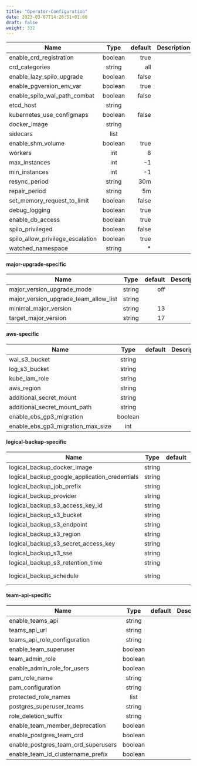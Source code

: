 ```yaml
---
title: "Operator-Configuration"
date: 2023-03-07T14:26:51+01:00
draft: false
weight: 332
---
```


| Name                             | Type    | default  | Description        |
| -------------------------------- |:-------:| --------:| ------------------:|
| enable_crd_registration          | boolean | true     |  |
| crd_categories                   | string  | all      |  |
| enable_lazy_spilo_upgrade        | boolean | false    |  |
| enable_pgversion_env_var         | boolean | true     |  |
| enable_spilo_wal_path_combat     | boolean | false    |  |
| etcd_host                        | string  |          |  |
| kubernetes_use_configmaps        | boolean | false    |  |
| docker_image                     | string  |          |  |
| sidecars                         | list    |          |  |
| enable_shm_volume                | boolean | true     |  |
| workers                          | int     | 8        |  |
| max_instances                    | int     | -1       |  |
| min_instances                    | int     | -1       |  |
| resync_period                    | string  | 30m      |  |
| repair_period                    | string  |  5m      |  |
| set_memory_request_to_limit      | boolean | false    |  |
| debug_logging                    | boolean | true     |  |
| enable_db_access                 | boolean | true     |  |
| spilo_privileged                 | boolean | false    |  |
| spilo_allow_privilege_escalation | boolean | true     |  |
| watched_namespace                | string  | *        |  |

#### major-upgrade-specific

| Name                                  | Type    | default  | Description        |
| ------------------------------------- |:-------:| --------:| ------------------:|
| major_version_upgrade_mode            | string  | off      |  |
| major_version_upgrade_team_allow_list | string  |          |  |
| minimal_major_version                 | string  | 13       |  |
| target_major_version                  | string  | 17       |  |

#### aws-specific

| Name                                  | Type    | default  | Description        |
| ------------------------------------- |:-------:| --------:| ------------------:|
| wal_s3_bucket                         | string  |          |  |
| log_s3_bucket                         | string  |          |  |
| kube_iam_role                         | string  |          |  |
| aws_region                            | string  |          |  |
| additional_secret_mount               | string  |          |  |
| additional_secret_mount_path          | string  |          |  |
| enable_ebs_gp3_migration              | boolean |          |  |
| enable_ebs_gp3_migration_max_size     | int     |          |  |

#### logical-backup-specific

| Name                                  | Type    | default  | Description        |
| ------------------------------------- |:-------:| --------:| ------------------:|
| logical_backup_docker_image           | string  |          |  |
| logical_backup_google_application_credentials | string  |          |  |
| logical_backup_job_prefix             | string  |          |  |
| logical_backup_provider               | string  |          |  |
| logical_backup_s3_access_key_id       | string  |          |  |
| logical_backup_s3_bucket              | string  |          |  |
| logical_backup_s3_endpoint            | string  |          |  |
| logical_backup_s3_region              | string  |          |  |
| logical_backup_s3_secret_access_key   | string  |          |  |
| logical_backup_s3_sse                 | string  |          |  |
| logical_backup_s3_retention_time      | string  |          |  |
| logical_backup_schedule               | string  |          | (Cron-Syntax) |

#### team-api-specific

| Name                                  | Type    | default  | Description        |
| ------------------------------------- |:-------:| --------:| ------------------:|
| enable_teams_api                      | string  |          |  |
| teams_api_url                         | string  |          |  |
| teams_api_role_configuration          | string  |          |  |
| enable_team_superuser                 | boolean |          |  |
| team_admin_role                       | boolean |          |  |
| enable_admin_role_for_users           | boolean |          |  |
| pam_role_name                         | string  |          |  |
| pam_configuration                     | string  |          |  |
| protected_role_names                  | list    |          |  |
| postgres_superuser_teams              | string  |          |  |
| role_deletion_suffix                  | string  |          |  |
| enable_team_member_deprecation        | boolean |          |  |
| enable_postgres_team_crd              | boolean |          |  |
| enable_postgres_team_crd_superusers   | boolean |          |  |
| enable_team_id_clustername_prefix     | boolean |          |  |